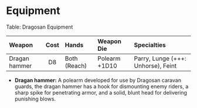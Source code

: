 # Equipment

Table: Dragosan Equipment

| Weapon        | Cost | Hands        | Weapon Die    | Specialties                        |
| :------------ | :--: | :----------- | :------------ | :--------------------------------- |
| Dragan hammer | D8   | Both (Reach) | Polearm +1D10 | Parry, Lunge (+++: Unhorse), Feint |

- **Dragan hammer:** A polearm developed for use by Dragosan caravan guards, the dragan hammer has a hook for dismounting
  enemy riders, a sharp spike for penetrating armor, and a solid, blunt head for delivering punishing blows.

